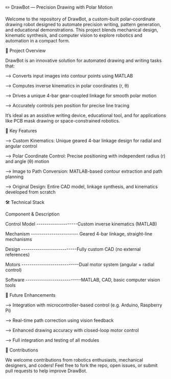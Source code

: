 ✏️ DrawBot — Precision Drawing with Polar Motion

Welcome to the repository of DrawBot, a custom-built polar-coordinate drawing robot designed to automate precision writing, pattern generation, and educational demonstrations.
This project blends mechanical design, kinematic synthesis, and computer vision to explore robotics and automation in a compact form.

🚀 Project Overview

DrawBot is an innovative solution for automated drawing and writing tasks that:

--> Converts input images into contour points using MATLAB

--> Computes inverse kinematics in polar coordinates (r, θ)

--> Drives a unique 4-bar gear-coupled linkage for smooth polar motion

--> Accurately controls pen position for precise line tracing

It’s ideal as an assistive writing device, educational tool, and for applications like PCB mask drawing or space-constrained robotics.

🧠 Key Features

--> Custom Kinematics: Unique geared 4-bar linkage design for radial and angular control

--> Polar Coordinate Control: Precise positioning with independent radius (r) and angle (θ) motion

--> Image to Path Conversion: MATLAB-based contour extraction and path planning

--> Original Design: Entire CAD model, linkage synthesis, and kinematics developed from scratch

🛠️ Technical Stack

Component & Description

Control Model	--------------------Custom inverse kinematics (MATLAB)

Mechanism	----------------------- Geared 4-bar linkage, straight-line mechanisms

Design	---------------------------Fully custom CAD (no external references)

Motors	----------------------------Dual motor system (angular + radial control)

Software	---------------------------MATLAB, CAD, basic computer vision tools

🔮 Future Enhancements

--> Integration with microcontroller-based control (e.g. Arduino, Raspberry Pi)

--> Real-time path correction using vision feedback

--> Enhanced drawing accuracy with closed-loop motor control

--> Full integration and testing of all modules

🤝 Contributions

We welcome contributions from robotics enthusiasts, mechanical designers, and coders!
Feel free to fork the repo, open issues, or submit pull requests to help improve DrawBot.
